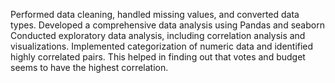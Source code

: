 Performed data cleaning, handled missing values, and converted data types. Developed a comprehensive data analysis using Pandas and seaborn Conducted exploratory data analysis, including correlation analysis and visualizations.
Implemented categorization of numeric data and identified highly correlated pairs. This helped in finding out that votes and budget seems to have the highest correlation.

